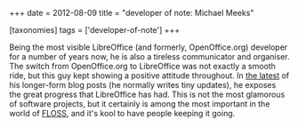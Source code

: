 +++
date = 2012-08-09
title = "developer of note: Michael Meeks"

[taxonomies]
tags = ['developer-of-note']
+++

Being the most visible LibreOffice (and formerly, OpenOffice.org)
developer for a number of years now, he is also a tireless communicator
and organiser. The switch from OpenOffice.org to LibreOffice was not
exactly a smooth ride, but this guy kept showing a positive attitude
throughout. In [the latest] of his longer-form blog posts (he normally
writes tiny updates), he exposes the great progress that LibreOffice has
had. This is not the most glamorous of software projects, but it
certainly is among the most important in the world of [FLOSS], and it's
kool to have people keeping it going.

  [the latest]: http://people.gnome.org/~michael/blog/2012-08-08-libreoffice-3-6-0.html
  [FLOSS]: http://en.wikipedia.org/wiki/FLOSS
